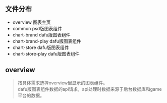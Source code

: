 ## 文件分布
* overview 图表主页
* common psd版图表组件
* chart-brand dafu版图表组件
* chart-brand-play dafu版图表组件
* chart-store dafu版图表组件
* chart-store-play dafu版图表组件

## overview
> 按具体需求选择overview里显示的图表组件。  
> dafu版图表组件数据的api请求，api处理时数据来源于后台数据库和game平台的数据。  